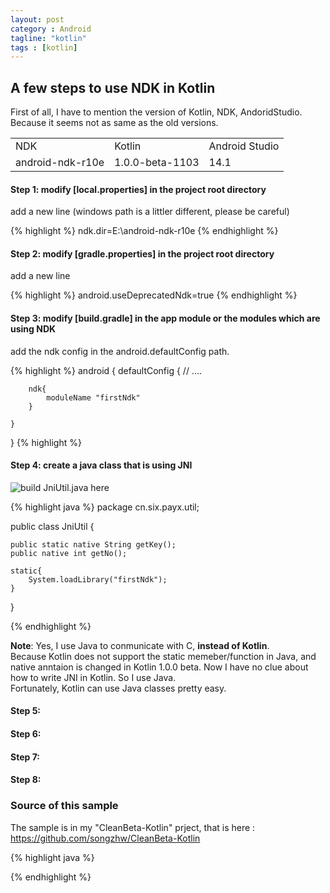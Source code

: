 ```yaml
---
layout: post
category : Android
tagline: "kotlin"
tags : [kotlin]
---
```


## A few steps to use NDK in Kotlin

First of all, I have to mention the version of Kotlin, NDK, AndoridStudio.  Because it seems not as same as the old versions.

<table class="table table-bordered table-striped table-condensed">
    <tr>
        <td> NDK </td>
        <td> Kotlin </td>
        <td> Android Studio </td>
    </tr>
    <tr>
        <td> android-ndk-r10e </td>
        <td> 1.0.0-beta-1103 </td>
        <td> 14.1 </td>
    </tr>
</table>

#### Step 1: modify [local.properties] in the project root directory

add a new line  (windows path is a littler different, please be careful)

{% highlight %}
ndk.dir=E\:\\android-ndk-r10e
{% endhighlight %}


#### Step 2: modify [gradle.properties] in the project root directory

add a new line

{% highlight %}
android.useDeprecatedNdk=true
{% endhighlight %}

#### Step 3:  modify [build.gradle] in the app module or the modules which are using NDK

add the ndk config in the android.defaultConfig path.

{% highlight %}
android {
    defaultConfig {
	    // ....

        ndk{
            moduleName "firstNdk"
        }

    }
}
{% highlight %}

#### Step 4: create a java class that is using JNI

![](/imgs/20151114_01 "build JniUtil.java here")


{% highlight java %}
package cn.six.payx.util;

public class JniUtil {

    public static native String getKey();
    public native int getNo();

    static{
        System.loadLibrary("firstNdk");
    }


}

{% endhighlight %}


**Note**: Yes, I use Java to conmunicate with C, **instead of Kotlin**.<br/>
Because Kotlin does not support the static memeber/function in Java, and native anntaion is changed in Kotlin 1.0.0 beta.
Now I have no clue about how to write JNI in Kotlin.  So I use Java.<br/>
Fortunately, Kotlin can use Java classes pretty easy.

#### Step 5:


#### Step 6:


#### Step 7:


#### Step 8:



### Source of this sample
The sample is in my "CleanBeta-Kotlin" prject, that is here :<br/>
<a href="https://github.com/songzhw/CleanBeta-Kotlin">https://github.com/songzhw/CleanBeta-Kotlin</a>

{% highlight java %}

{% endhighlight %}


